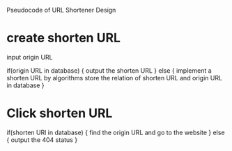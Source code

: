 Pseudocode of URL Shortener Design

# create shorten URL
input origin URL

if(origin URL in database)
{
  output the shorten URL
}
else
{
  implement a shorten URL by algorithms
  store the relation of shorten URL and origin URL in database
}

# Click shorten URL
if(shorten URl in database)
{
  find the origin URL and go to the website
}
else
{
  output the 404 status
}
